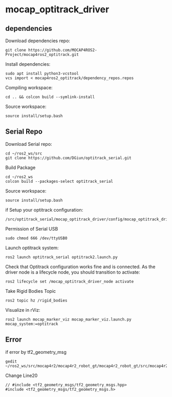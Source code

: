 # mocap_optitrack_driver

## dependencies
Download dependencies repo:
```
git clone https://github.com/MOCAP4ROS2-Project/mocap4ros2_optitrack.git
```
Install dependencies:
```
sudo apt install python3-vcstool
vcs import < mocap4ros2_optitrack/dependency_repos.repos
```
Compiling workspace:
```
cd .. && colcon build --symlink-install
```
Source workspace:
```
source install/setup.bash
```
## Serial Repo
Download Serial repo:
```
cd ~/ros2_ws/src
git clone https://github.com/DGiun/optitrack_serial.git
```
Build Package
```
cd ~/ros2_ws
colcon build --packages-select optitrack_serial
```
Source workspace:
```
source install/setup.bash
```
if Setup your optitrack configuration:
```
/src/optitrack_serial/mocap_optitrack_driver/config/mocap_optitrack_driver_params.yaml
```
Permission of Serial USB
```
sudo chmod 666 /dev/ttyUSB0
```
Launch optitrack system:
```
ros2 launch optitrack_serial optitrack2.launch.py
```
Check that Optitrack configuration works fine and is connected. As the driver node is a lifecycle node, you should transition to activate:
```
ros2 lifecycle set /mocap_optitrack_driver_node activate
```
Take Rigid Bodies Topic
```
ros2 topic hz /rigid_bodies
```
Visualize in rViz:
```
ros2 launch mocap_marker_viz mocap_marker_viz.launch.py mocap_system:=optitrack
```
## Error
if error by tf2_geometry_msg
```
gedit ~/ros2_ws/src/mocap4r2/mocap4r2_robot_gt/mocap4r2_robot_gt/src/mocap4r2_robot_gt/gt_component.cpp 
```
Change Line20
```
// #include <tf2_geometry_msgs/tf2_geometry_msgs.hpp>
#include <tf2_geometry_msgs/tf2_geometry_msgs.h>
```